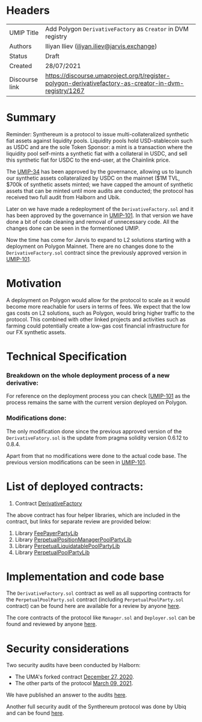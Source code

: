 # Headers

|   |                                                                                                                                          |
|------------|------------------------------------------------------------------------------------------------------------------------------------------|
| UMIP Title | Add Polygon `DerivativeFactory` as `Creator` in DVM registry                                                                                                |
| Authors    | Iliyan Iliev (iliyan.iliev@jarvis.exchange)                 |
| Status     | Draft                                                |
| Created    | 28/07/2021   
| Discourse link    |  https://discourse.umaproject.org/t/register-polygon-derivativefactory-as-creator-in-dvm-registry/1267                               |

# Summary


Reminder: Synthereum is a protocol to issue multi-collateralized synthetic fiat assets against liquidity pools. Liquidity pools hold USD-stablecoin such as USDC and are the sole Token Sponsor: a mint is a transaction where the liquidity pool self-mints a synthetic fiat with a collateral in USDC, and sell this synthetic fiat for USDC to the end-user, at the Chainlink price.

The [UMIP-34](https://github.com/UMAprotocol/UMIPs/blob/master/UMIPs/umip-34.md) has been approved by the governance, allowing us to launch our synthetic assets collateralized by USDC on the mainnet ($1M TVL, $700k of synthetic assets minted; we have capped the amount of synthetic assets that can be minted until more audits are conducted; the protocol has received two full audit from Halborn and Ubik. 

Later on we have made a redeployment of the `DerivativeFactory.sol` and it has been approved by the governance in [UMIP-101](https://github.com/UMAprotocol/UMIPs/blob/master/UMIPs/umip-101.md). In that version we have done a bit of code cleaning and removal of unnecessary code. All the changes done can be seen in the formentioned UMIP.

Now the time has come for Jarvis to expand to L2 solutions starting with a deployment on Polygon Mainnet. There are no changes done to the `DerivativeFactory.sol` contract since the previously approved version in [UMIP-101](https://github.com/UMAprotocol/UMIPs/blob/master/UMIPs/umip-101.md). 

# Motivation

A deployment on Polygon would allow for the protocol to scale as it would become more reachable for users in terms of fees. We expect that the low gas costs on L2 solutions, such as Polygon, would bring higher traffic to the protocol. This combined with other linked projects and activities such as farming could potentially create a low-gas cost financial infrastructure for our FX synthetic assets.

# Technical Specification

### Breakdown on the whole deployment process of a new derivative:

For reference on the deployment process you can check [[UMIP-101](https://github.com/UMAprotocol/UMIPs/blob/master/UMIPs/umip-101.md) as the process remains the same with the current version deployed on Polygon.

### Modifications done: 

The only modification done since the previous approved version of the `DerivativeFatory.sol` is the update from pragma solidity version 0.6.12 to 0.8.4. 

Apart from that no modifications were done to the actual code base. The previous version modifications can be seen in [UMIP-101](https://github.com/UMAprotocol/UMIPs/blob/master/UMIPs/umip-101.md).


# List of deployed contracts:

1. Contract [DerivativeFactory]()

The above contract has four helper libraries, which are included in the contract, but links for separate review are provided below:

1. Library [FeePayerPartyLib]()
2. Library [PerpetualPositionManagerPoolPartyLib]()
3. Library [PerpetualLiquidatablePoolPartyLib]()
4. Library [PerpetualPoolPartyLib]()

# Implementation and code base

The `DerivativeFactory.sol` contract as well as all supporting contracts for the `PerpetualPoolParty.sol` contract (including `PerpetualPoolParty.sol` contract) can be found here are available for a review by anyone [here](https://gitlab.com/jarvis-network/apps/exchange/mono-repo/-/tree/feature/polygon-integration/libs/contracts/contracts/derivative/v2).

The core contracts of the protocol like `Manager.sol` and `Deployer.sol` can be found and reviewed by anyone [here](https://gitlab.com/jarvis-network/apps/exchange/mono-repo/-/tree/feature/polygon-integration/libs/contracts/contracts/core).

# Security considerations

Two security audits have been conducted by Halborn: 

- The UMA's forked contract [December 27, 2020](https://gitlab.com/jarvis-network/apps/exchange/mono-repo/-/blob/dev/docs/security-audits/halborn/01-jarvis-perpetualpoolparty.pdf).
- The other parts of the protocol [March 09, 2021](https://gitlab.com/jarvis-network/apps/exchange/mono-repo/-/blob/dev/docs/security-audits/halborn/02-jarvis-v3-smart-contracts-report-v1.pdf).

We have published an answer to the audits [here](https://gitlab.com/jarvis-network/apps/exchange/mono-repo/-/blob/dev/docs/security-audits/halborn/02-response-to-jarvis-v3-smart-contracts-report-v1.md).

Another full security audit of the Synthereum protocol was done by Ubiq and can be found [here](https://gitlab.com/jarvis-network/apps/exchange/mono-repo/-/blob/dev/docs/security-audits/ubik/01-synthereum-v3.pdf).

